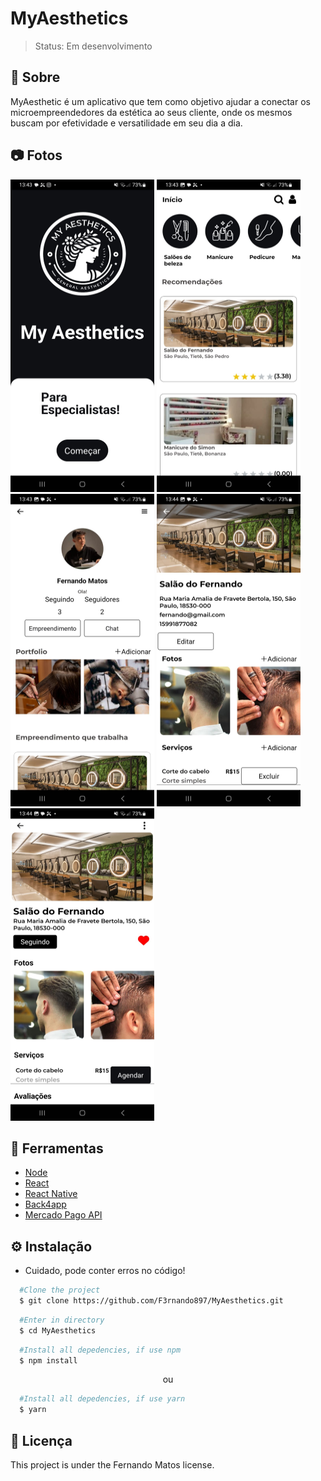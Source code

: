 # MyAesthetics
> Status: Em desenvolvimento

## 📕 Sobre
MyAesthetic é um aplicativo que tem como objetivo ajudar a conectar os microempreendedores da estética ao seus cliente, 
onde os mesmos buscam por efetividade e versatilidade em seu dia a dia. 

## 📷 Fotos

<div flex>
  <img src="./assets/ImgReadMe/Welcome.jpeg" width="230" height="500">
  <img src="./assets/ImgReadMe/Home.jpeg" width="230" height="500">
  <img src="./assets/ImgReadMe/Perfil.jpeg" width="230" height="500">
  <img src="./assets/ImgReadMe/TeladoEmpreendedor.jpeg" width="230" height="500">
  <img src="./assets/ImgReadMe/DetalhesEmpreendimento.jpeg" width="230" height="500">
</div>

## 🔨 Ferramentas

- [Node](https://nodejs.org/docs/latest/api/)
- [React](https://legacy.reactjs.org/docs/getting-started.html)
- [React Native](https://reactnative.dev/docs/getting-started)
- [Back4app](https://www.back4app.com/)
- [Mercado Pago API](https://www.mercadopago.com.br/developers/pt)

## ⚙️ Instalação

- Cuidado, pode conter erros no código!

```bash
  #Clone the project
  $ git clone https://github.com/F3rnando897/MyAesthetics.git
```

```bash
  #Enter in directory
  $ cd MyAesthetics
```

```bash
  #Install all depedencies, if use npm
  $ npm install
```
<p align="center">ou</p>

```bash
  #Install all depedencies, if use yarn
  $ yarn
```

## 📜 Licença
This project is under the Fernando Matos license.
